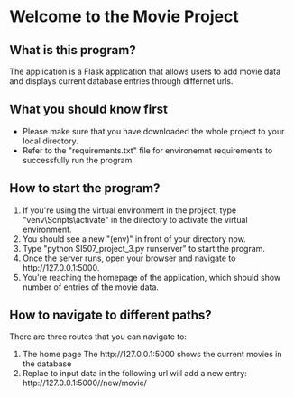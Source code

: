<h1>Welcome to the Movie Project</h1>

<h2>What is this program?</h2>
<p>The application is a Flask application that allows users to add movie data and displays current database entries through differnet urls.</p>

<h2>What you should know first</h2>
<ul>
<li>Please make sure that you have downloaded the whole project to your local directory.</li>
<li>Refer to the "requirements.txt" file for environemnt requirements to successfully run the program.</li>
</ul>

<h2>How to start the program?</h2>
<ol>
<li>If you're using the virtual environment in the project, type "venv\Scripts\activate" in the directory to activate the virtual environment.
<li>You should see a new "(env)" in front of your directory now.</li>
<li>Type "python SI507_project_3.py runserver" to start the program.</li>
<li>Once the server runs, open your browser and navigate to http://127.0.0.1:5000.</li>
<li>You're reaching the homepage of the application, which should show number of entries of the movie data.</li>
</ol>

<h2>How to navigate to different paths?</h2>
<p>There are three routes that you can navigate to:</p>
<ol>
<li>The home page The http://127.0.0.1:5000 shows the current movies in the database </li>
<li>Replae <string> to input data in the following url will add a new entry: http://127.0.0.1:5000//new/movie/<title>/<director>/<genre>/</li>
<li>The page The http://127.0.0.1:5000/all_directors shows a list of directors in the database </li>
</ol>

<h2>Database Diagram</h2>
<p>Aside from the Flask application, a database diagram is also included in the project folder, which shows the organization of a prospective movie database. The file name is 'diagram.png'.</p>
